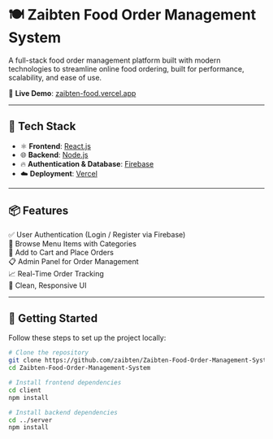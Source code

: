 # 🍽️ Zaibten Food Order Management System

A full-stack food order management platform built with modern technologies to streamline online food ordering, built for performance, scalability, and ease of use.

🚀 **Live Demo**: [zaibten-food.vercel.app](https://zaibtenfood.vercel.app)

---

## 🔧 Tech Stack

- ⚛️ **Frontend**: [React.js](https://reactjs.org/)
- 🌐 **Backend**: [Node.js](https://nodejs.org/)
- 🔥 **Authentication & Database**: [Firebase](https://firebase.google.com/)
- ☁️ **Deployment**: [Vercel](https://vercel.com/)

---

## 📦 Features

✅ User Authentication (Login / Register via Firebase)  
🍔 Browse Menu Items with Categories  
🛒 Add to Cart and Place Orders  
📋 Admin Panel for Order Management  
📈 Real-Time Order Tracking  
🎨 Clean, Responsive UI


---

## 🚀 Getting Started

Follow these steps to set up the project locally:

```bash
# Clone the repository
git clone https://github.com/zaibten/Zaibten-Food-Order-Management-System.git
cd Zaibten-Food-Order-Management-System

# Install frontend dependencies
cd client
npm install

# Install backend dependencies
cd ../server
npm install
